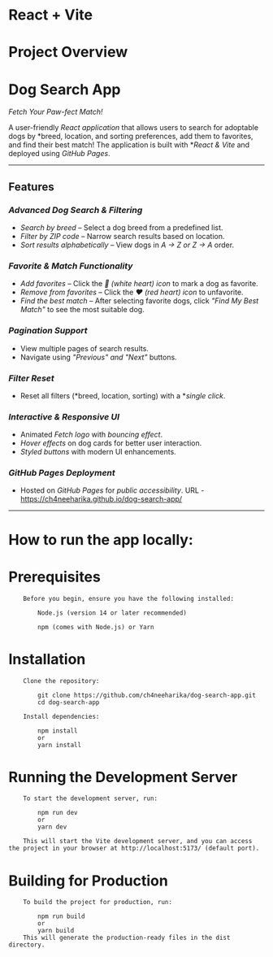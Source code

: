 # React + Vite

# Project Overview
#  Dog Search App

*Fetch Your Paw-fect Match!*

A user-friendly *React application* that allows users to search for adoptable dogs by *breed, location, and sorting preferences, add them to favorites, and find their best match! The application is built with **React & Vite* and deployed using *GitHub Pages*.

---

##  Features

###  *Advanced Dog Search & Filtering*

- *Search by breed* – Select a dog breed from a predefined list.
- *Filter by ZIP code* – Narrow search results based on location.
- *Sort results alphabetically* – View dogs in *A → Z or Z → A* order.

###  *Favorite & Match Functionality*

- *Add favorites* – Click the *🤍 (white heart) icon* to mark a dog as favorite.
- *Remove from favorites* – Click the *❤ (red heart) icon* to unfavorite.
- *Find the best match* – After selecting favorite dogs, click *"Find My Best Match"* to see the most suitable dog.

###  *Pagination Support*

- View multiple pages of search results.
- Navigate using *"Previous" and "Next"* buttons.

###  *Filter Reset*

- Reset all filters (*breed, location, sorting) with a **single click*.

###  *Interactive & Responsive UI*

- Animated *Fetch logo* with *bouncing effect*.
- *Hover effects* on dog cards for better user interaction.
- *Styled buttons* with modern UI enhancements.

### *GitHub Pages Deployment*

- Hosted on *GitHub Pages* for *public accessibility*.
  URL - https://ch4neeharika.github.io/dog-search-app/

---



# How to run the app locally:
   # Prerequisites

        Before you begin, ensure you have the following installed:

            Node.js (version 14 or later recommended)

            npm (comes with Node.js) or Yarn
        
   # Installation

        Clone the repository:

            git clone https://github.com/ch4neeharika/dog-search-app.git
            cd dog-search-app

        Install dependencies:

            npm install
            or
            yarn install

   # Running the Development Server

        To start the development server, run:

            npm run dev
            or
            yarn dev

        This will start the Vite development server, and you can access the project in your browser at http://localhost:5173/ (default port).    

   # Building for Production

        To build the project for production, run:

            npm run build
            or
            yarn build
        This will generate the production-ready files in the dist directory.